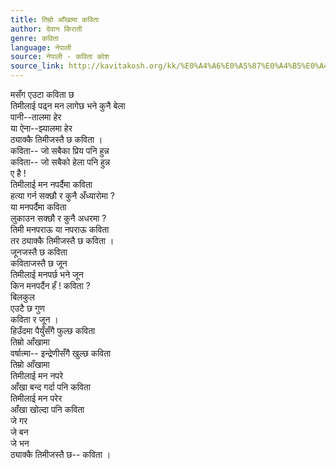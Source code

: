 ```yaml
---
title: तिम्रो आँखामा कविता
author: देवान किराती
genre: कविता
language: नेपाली
source: नेपाली - कविता कोश
source_link: http://kavitakosh.org/kk/%E0%A4%A6%E0%A5%87%E0%A4%B5%E0%A4%BE%E0%A4%A8_%E0%A4%95%E0%A4%BF%E0%A4%B0%E0%A4%BE%E0%A4%A4%E0%A5%80
---
```


मसँग एउटा कविता छ  
तिमीलाई पढ्न मन लागेछ भने कुनै बेला  
पानी--तालमा हेर  
या ऐना--झ्यालमा हेर  
ठ्याक्कै तिमीजस्तै छ कविता ।  
कविता-- जो सबैका प्रिय पनि हुन्न  
कविता-- जो सबैको हेला पनि हुन्न  
ए है !  
तिमीलाई मन नपर्दैमा कविता  
हत्या गर्न सक्छौ र कुनै अँध्यारोमा ?  
या मनपर्दैमा कविता  
लुकाउन सक्छौ र कुनै अधरमा ?  
तिमी मनपराऊ या नपराऊ कविता  
तर ठ्याक्कै तिमीजस्तै छ कविता ।  
जूनजस्तै छ कविता  
कविताजस्तै छ जून  
तिमीलाई मनपर्छ भने जून  
किन मनपर्दैन हँ ! कविता ?  
बिलकुल  
एउटै छ गुण  
कविता र जून ।  
हिउँदमा पैयुँसँगै फुल्छ कविता  
तिम्रो आँखामा  
वर्षात्मा-- इन्द्रेणीसँगै खुल्छ कविता  
तिम्रो आँखामा  
तिमीलाई मन नपरे  
आँखा बन्द गर्दा पनि कविता  
तिमीलाई मन परेर  
आँखा खोल्दा पनि कविता  
जे गर  
जे बन  
जे भन  
ठ्याक्कै तिमीजस्तै छ-- कविता ।
